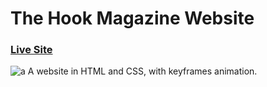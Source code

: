 # The Hook Magazine Website
### [Live Site](https://thehookmagazine.netlify.app/)
![a](https://user-images.githubusercontent.com/92688327/219951739-f621cf72-bae0-4aba-8e8d-538c84fe915c.png)
A website in HTML and CSS, with keyframes animation.
